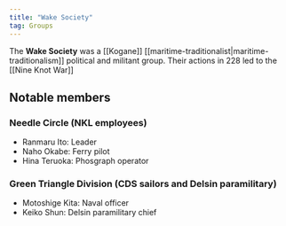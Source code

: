 ```yaml
---
title: "Wake Society"
tag: Groups
---
```


The **Wake Society** was a [[Kogane]] [[maritime-traditionalist|maritime-traditionalism]] political and militant group. Their actions in 228 led to the [[Nine Knot War]]

## Notable members

### Needle Circle (NKL employees)

- Ranmaru Ito: Leader
- Naho Okabe: Ferry pilot
- Hina Teruoka: Phosgraph operator

### Green Triangle Division (CDS sailors and Delsin paramilitary)

- Motoshige Kita: Naval officer
- Keiko Shun: Delsin paramilitary chief
